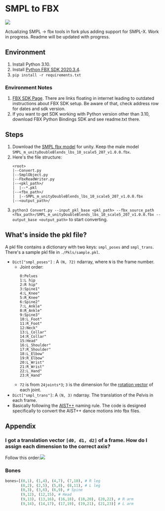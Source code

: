 # SMPL to FBX

![](Imgs/teaser.gif)

Actualizing SMPL -> fbx tools in fork plus adding support for SMPL-X.
Work in progress.
Readme will be updated with progress.

## Environment
1. Install Python 3.10.
2. Install [Python FBX SDK 2020.3.4](https://help.autodesk.com/view/FBX/2020/ENU/?guid=FBX_Developer_Help_scripting_with_python_fbx_installing_python_fbx_html).
3. `pip install -r requirements.txt`

### Environment Notes
1. [FBX SDK Page](https://aps.autodesk.com/developer/overview/fbx-sdk). There are links floating in internet leading to outdated instructions about FBX SDK setup. Be aware of that, check address row for dates and sdk version.
2. If you want to get SDK working with Python version other than 3.10, download FBX Python Bindings SDK and see readme.txt there.

## Steps
1. Download the [SMPL fbx model](https://smpl.is.tue.mpg.de) for unity. Keep the male model `SMPL_m_unityDoubleBlends_lbs_10_scale5_207_v1.0.0.fbx`.
2. Here's the file structure:
    ```
    <root>
    |--Convert.py
    |--SmplObject.py
    |--FbxReadWriter.py
    |--<pkl_path>/
    |  |--*.pkl
    |--<fbx_path>/
    |  |--SMPL_m_unityDoubleBlends_lbs_10_scale5_207_v1.0.0.fbx
    |--<output_path>/
    ```
3. `python3 Convert.py --input_pkl_base <pkl_path> --fbx_source_path <fbx_path>/SMPL_m_unityDoubleBlends_lbs_10_scale5_207_v1.0.0.fbx --output_base <output_path>` to start converting.
## What's inside the pkl file?
A pkl file contains a dictionary with two keys: `smpl_poses` and `smpl_trans`. There's a sample pkl file in `./Pkls/sample.pkl`.
* `Dict["smpl_poses"]` : A `(N, 72)` ndarray, where `N` is the frame number.
    * Joint order: 
        ```
        0:Pelves
        1:L hip
        2:R hip"
        3:Spine1"
        4:L_Knee"
        5:R_Knee"
        6:Spine2"
        7:L_Ankle"
        8:R_Ankle"
        9:Spine3"
        10:L_Foot"
        11:R_Foot"
        12:Neck"
        13:L_Collar"
        14:R_Collar"
        15:Head"
        16:L_Shoulder"
        17:R_Shoulder"
        18:L_Elbow"
        19:R_Elbow"
        20:L_Wrist"
        21:R_Wrist"
        22:L_Hand"
        23:R_Hand"
        ```
    * `72` is from `24joints*3`; `3` is the dimension for the [rotation vector](https://en.wikipedia.org/wiki/Axis%E2%80%93angle_representation) of each joint.
* `Dict["smpl_trans"]`: A `(N, 3)` ndarray. The translation of the Pelvis in each frame.
* Basically following the [AIST++](https://google.github.io/aistplusplus_dataset/factsfigures.html) naming rule. The code is designed specifically to convert the AIST++ dance motions into fbx files.
## Appendix
### I got a translation vector `[d0, d1, d2]` of a frame. How do I assign each dimension to the correct axis?
Follow this order:![](Imgs/global_axis.jpg)

### Bones
```python
bones=[(0,1), (1,4), (4,7), (7,10), # R leg
       (0,2), (2,5), (5,8), (8,11), # L leg
       (0,3), (3,6), (6,9), # Spine
       (9,12), (12,15), # Head
       (9,13), (13,16), (16,18), (18,20), (20,22), # R arm
       (9,14), (14,17), (17,19), (19,21), (21,23)] # L arm
```
